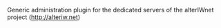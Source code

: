 Generic administration plugin for the dedicated servers of the alterIWnet project (http://alteriw.net)